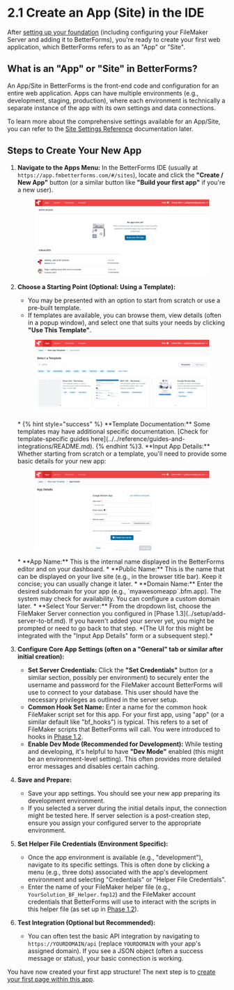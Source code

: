 # 2.1 Create an App (Site) in the IDE

After [setting up your foundation](../setup/configure-fm-server.md) (including configuring your FileMaker Server and adding it to BetterForms), you're ready to create your first web application, which BetterForms refers to as an "App" or "Site".

## What is an "App" or "Site" in BetterForms?

An App/Site in BetterForms is the front-end code and configuration for an entire web application. Apps can have multiple environments (e.g., development, staging, production), where each environment is technically a separate instance of the app with its own settings and data connections.

To learn more about the comprehensive settings available for an App/Site, you can refer to the [Site Settings Reference](../../../reference/site-settings/) documentation later.

## Steps to Create Your New App

1.  **Navigate to the Apps Menu:** In the BetterForms IDE (usually at `https://app.fmbetterforms.com/#/sites`), locate and click the **"Create / New App"** button (or a similar button like **"Build your first app"** if you're a new user).

    <figure><img src="../../../.gitbook/assets/image (19).png" alt=""><figcaption></figcaption></figure>
2.  **Choose a Starting Point (Optional: Using a Template):**

    * You may be presented with an option to start from scratch or use a pre-built template.
    * If templates are available, you can browse them, view details (often in a popup window), and select one that suits your needs by clicking **"Use This Template"**.

    <figure><img src="../../../.gitbook/assets/image (18).png" alt="Template Selection Page"><figcaption></figcaption></figure>

    \* \{% hint style="success" %\} \*\*Template Documentation:\*\* Some templates may have additional specific documentation. \[Check for template-specific guides here]\(../../reference/guides-and-integrations/README.md). \{% endhint %\}3. \*\*Input App Details:\*\* Whether starting from scratch or a template, you'll need to provide some basic details for your new app:

    <figure><img src="../../../.gitbook/assets/image (1) (1) (1) (1) (1) (1).png" alt="Input App Details Form"><figcaption></figcaption></figure>

    \* \*\*App Name:\*\* This is the internal name displayed in the BetterForms editor and on your dashboard. \* \*\*Public Name:\*\* This is the name that can be displayed on your live site (e.g., in the browser title bar). Keep it concise; you can usually change it later. \* \*\*Domain Name:\*\* Enter the desired subdomain for your app (e.g., \`myawesomeapp\`.bfm.app). The system may check for availability. You can configure a custom domain later. \* \*\*Select Your Server:\*\* From the dropdown list, choose the FileMaker Server connection you configured in \[Phase 1.3]\(../setup/add-server-to-bf.md). If you haven't added your server yet, you might be prompted or need to go back to that step. \*(The UI for this might be integrated with the "Input App Details" form or a subsequent step).\*
3. **Configure Core App Settings (often on a "General" tab or similar after initial creation):**
   * **Set Server Credentials:** Click the **"Set Credentials"** button (or a similar section, possibly per environment) to securely enter the username and password for the FileMaker account BetterForms will use to connect to your database. This user should have the necessary privileges as outlined in the server setup.
   * **Common Hook Set Name:** Enter a name for the common hook FileMaker script set for this app. For your first app, using "app" (or a similar default like "bf\_hooks") is typical. This refers to a set of FileMaker scripts that BetterForms will call. You were introduced to hooks in [Phase 1.2](../setup/install-bf-helper-file.md).
   * **Enable Dev Mode (Recommended for Development):** While testing and developing, it's helpful to have **"Dev Mode"** enabled (this might be an environment-level setting). This often provides more detailed error messages and disables certain caching.
4. **Save and Prepare:**
   * Save your app settings. You should see your new app preparing its development environment.
   * If you selected a server during the initial details input, the connection might be tested here. If server selection is a post-creation step, ensure you assign your configured server to the appropriate environment.
5. **Set Helper File Credentials (Environment Specific):**
   * Once the app environment is available (e.g., "development"), navigate to its specific settings. This is often done by clicking a menu (e.g., three dots) associated with the app's development environment and selecting "Credentials" or "Helper File Credentials".
   * Enter the name of your FileMaker helper file (e.g., `YourSolution_BF_Helper.fmp12`) and the FileMaker account credentials that BetterForms will use to interact with the scripts in this helper file (as set up in [Phase 1.2](../setup/install-bf-helper-file.md)).
6. **Test Integration (Optional but Recommended):**
   * You can often test the basic API integration by navigating to `https://YOURDOMAIN/api` (replace `YOURDOMAIN` with your app's assigned domain). If you see a JSON object (often a success message or status), your basic connection is working.

You have now created your first app structure! The next step is to [create your first page within this app](create-page.md).
